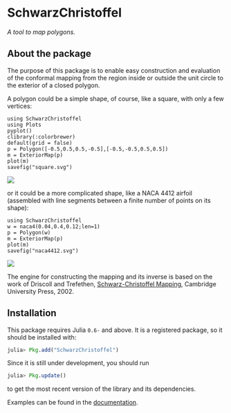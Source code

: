 # SchwarzChristoffel

*A tool to map polygons.*


## About the package

The purpose of this package is to enable easy construction and evaluation of the conformal mapping from the region inside or outside the unit circle to the exterior of a closed polygon.

A polygon could be a simple shape, of course, like a square, with only a few vertices:
```@setup mapnaca
using SchwarzChristoffel
using Plots
pyplot()
clibrary(:colorbrewer)
default(grid = false)
p = Polygon([-0.5,0.5,0.5,-0.5],[-0.5,-0.5,0.5,0.5])
m = ExteriorMap(p)
plot(m)
savefig("square.svg")
```
![](square.svg)

or it could be a more complicated shape, like a NACA 4412 airfoil (assembled with
  line segments between a finite number of points on its shape):
```@setup mapnaca
using SchwarzChristoffel
w = naca4(0.04,0.4,0.12;len=1)
p = Polygon(w)
m = ExteriorMap(p)
plot(m)
savefig("naca4412.svg")
```
![](naca4412.svg)

The engine for constructing the mapping and its inverse is based on the work of Driscoll and Trefethen, [Schwarz-Christoffel Mapping](http://www.math.udel.edu/~driscoll/research/conformal.html), Cambridge University Press, 2002.

## Installation

This package requires Julia `0.6-` and above.
It is a registered package, so it should be installed with:
```julia
julia> Pkg.add("SchwarzChristoffel")
```
Since it is still under development, you should run
```julia
julia> Pkg.update()
```
to get the most recent version of the library and its dependencies.

Examples can be found in the [documentation](https://jdeldre.github.io/SchwarzChristoffel.jl).

